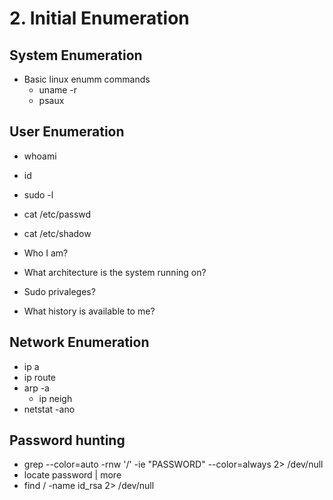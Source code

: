 # 2. Initial Enumeration

## System Enumeration

- Basic linux enumm commands
	- uname -r
	- psaux

## User Enumeration

- whoami
- id
- sudo -l
- cat /etc/passwd
- cat /etc/shadow

- Who I am?
- What architecture is the system running on?
- Sudo privaleges?
- What history is available to me?

## Network Enumeration
- ip a
- ip route
- arp -a
	- ip neigh
- netstat -ano

## Password hunting
- grep --color=auto -rnw '/' -ie "PASSWORD" --color=always 2> /dev/null
- locate password | more
- find / -name id_rsa 2> /dev/null

